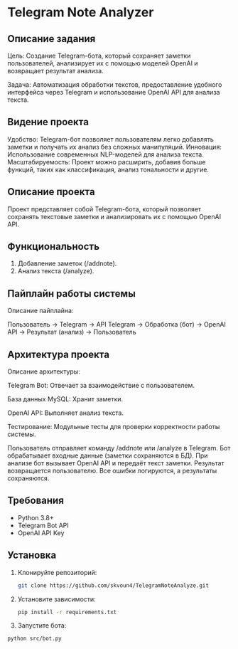

# Telegram Note Analyzer

## Описание задания
Цель: Создание Telegram-бота, который сохраняет заметки пользователей, анализирует их с помощью моделей OpenAI и возвращает результат анализа.

Задача: Автоматизация обработки текстов, предоставление удобного интерфейса через Telegram и использование OpenAI API для анализа текста.

## Видение проекта
Удобство: Telegram-бот позволяет пользователям легко добавлять заметки и получать их анализ без сложных манипуляций.
Инновация: Использование современных NLP-моделей для анализа текста.
Масштабируемость: Проект можно расширить, добавив больше функций, таких как классификация, анализ тональности и другие.

## Описание проекта
Проект представляет собой Telegram-бота, который позволяет сохранять текстовые заметки и анализировать их с помощью OpenAI API.

## Функциональность
1. Добавление заметок (/addnote).
2. Анализ текста (/analyze).

## Пайплайн работы системы
 Описание пайплайна:

Пользователь → Telegram → API Telegram → Обработка (бот) → OpenAI API → Результат (анализ) → Пользователь

## Архитектура проекта

Описание архитектуры:

Telegram Bot:
Отвечает за взаимодействие с пользователем.

База данных MySQL:
Хранит заметки.

OpenAI API:
Выполняет анализ текста.

Тестирование:
Модульные тесты для проверки корректности работы системы.

Пользователь отправляет команду /addnote или /analyze в Telegram.
Бот обрабатывает входные данные (заметки сохраняются в БД).
При анализе бот вызывает OpenAI API и передаёт текст заметки.
Результат возвращается пользователю.
Все ошибки логируются, а результаты сохраняются.

## Требования
- Python 3.8+
- Telegram Bot API
- OpenAI API Key

## Установка
1. Клонируйте репозиторий:
   ```bash
   git clone https://github.com/skvoun4/TelegramNoteAnalyze.git

2. Установите зависимости:
   ```bash
   pip install -r requirements.txt

3. Запустите бота:
  ```bash
  python src/bot.py

